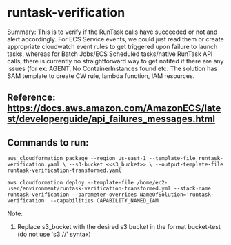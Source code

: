 # runtask-verification
Summary: This is to verify if the RunTask calls have succeeded or not and alert accordingly. For ECS Service events, we could just read them or create appropriate cloudwatch event rules to get triggered upon failure to launch tasks, whereas for Batch Jobs/ECS Scheduled tasks/native RunTask API calls, there is currently no straightforward way to get notifed if there are any issues (for ex: AGENT, No ContainerInstances found etc. The solution has SAM template to create CW rule, lambda function, IAM resources.
## Reference: https://docs.aws.amazon.com/AmazonECS/latest/developerguide/api_failures_messages.html

## Commands to run:

`aws cloudformation package --region us-east-1 --template-file runtask-verification.yaml \
--s3-bucket <<s3_bucket>> \
--output-template-file runtask-verification-transformed.yaml`

`aws cloudformation deploy --template-file /home/ec2-user/environment/runtask-verification-transformed.yml --stack-name runtask-verification --parameter-overrides NameOfSolution='runtask-verification' --capabilities CAPABILITY_NAMED_IAM`

Note:
1) Replace s3_bucket with the desired s3 bucket in the format bucket-test (do not use 's3://' syntax)

